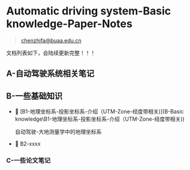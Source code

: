 # Automatic driving system-Basic knowledge-Paper-Notes

> chenzhifa@buaa.edu.cn

文档列表如下，会陆续更新完整！！！



## A-自动驾驶系统相关笔记









## B-一些基础知识

- 🎁 [B1-地理坐标系-投影坐标系-介绍（UTM-Zone-经度带相关)](B-Basic knowledge\B1-地理坐标系-投影坐标系-介绍（UTM-Zone-经度带相关)) 

  自动驾驶-大地测量学中的地理坐标系

- 🎁 B2-xxxx







### C-一些论文笔记









